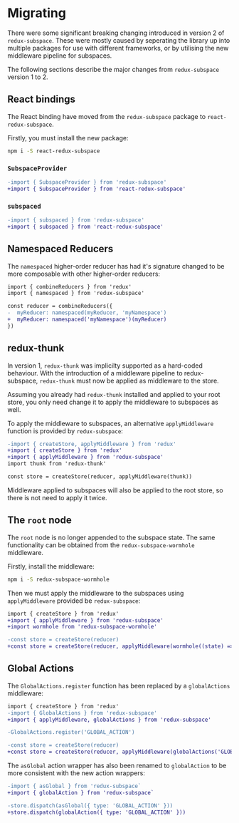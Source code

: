 # Migrating

There were some significant breaking changing introduced in version 2 of `redux-subspace`.  These were mostly caused by seperating the library up into multiple packages for use with different frameworks, or by utilising the new middleware pipeline for subspaces.

The following sections describe the major changes from `redux-subspace` version 1 to 2.

## React bindings

The React binding have moved from the `redux-subspace` package to `react-redux-subspace`.

Firstly, you must install the new package:

```sh
npm i -S react-redux-subspace
```

### `SubspaceProvider`

```diff
-import { SubspaceProvider } from 'redux-subspace'
+import { SubspaceProvider } from 'react-redux-subspace'
```

### `subspaced`

```diff
-import { subspaced } from 'redux-subspace'
+import { subspaced } from 'react-redux-subspace'
```

## Namespaced Reducers

The `namespaced` higher-order reducer has had it's signature changed to be more composable with other higher-order reducers:

```diff
import { combineReducers } from 'redux'
import { namespaced } from 'redux-subspace'

const reducer = combineReducers({
-  myReducer: namespaced(myReducer, 'myNamespace')
+  myReducer: namespaced('myNamespace')(myReducer)
})
```

## redux-thunk

In version 1, `redux-thunk` was implicilty supported as a hard-coded behaviour.  With the introduction of a middleware pipeline to redux-subspace, `redux-thunk` must now be applied as middleware to the store.

Assuming you already had `redux-thunk` installed and applied to your root store, you only need change it to apply the middleware to subspaces as well.

To apply the middleware to subspaces, an alternative `applyMiddleware` function is provided by `redux-subspace`:

```diff
-import { createStore, applyMiddleware } from 'redux'
+import { createStore } from 'redux'
+import { applyMiddleware } from 'redux-subspace'
import thunk from 'redux-thunk'

const store = createStore(reducer, applyMiddleware(thunk))
```

Middleware applied to subspaces will also be applied to the root store, so there is not need to apply it twice.

## The `root` node

The `root` node is no longer appended to the subspace state.  The same functionality can be obtained from the `redux-subspace-wormhole` middleware.

Firstly, install the middleware:

```sh
npm i -S redux-subspace-wormhole
```

Then we must apply the middleware to the subspaces using `applyMiddleware` provided be `redux-subspace`:

```diff
import { createStore } from 'redux'
+import { applyMiddleware } from 'redux-subspace'
+import wormhole from 'redux-subspace-wormhole'

-const store = createStore(reducer)
+const store = createStore(reducer, applyMiddleware(wormhole((state) => state, 'root')))
```

## Global Actions

The `GlobalActions.register` function has been replaced by a `globalActions` middleware:

```diff
import { createStore } from 'redux'
-import { GlobalActions } from 'redux-subspace'
+import { applyMiddleware, globalActions } from 'redux-subspace'

-GlobalActions.register('GLOBAL_ACTION')

-const store = createStore(reducer)
+const store = createStore(reducer, applyMiddleware(globalActions('GLOBAL_ACTION')))
```

The `asGlobal` action wrapper has also been renamed to `globalAction` to be more consistent with the new action wrappers:

```diff
-import { asGlobal } from 'redux-subspace`
+import { globalAction } from 'redux-subspace`

-store.dispatch(asGlobal({ type: 'GLOBAL_ACTION' }))
+store.dispatch(globalAction({ type: 'GLOBAL_ACTION' }))
```
